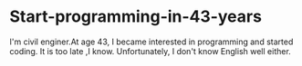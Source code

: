 # Start-programming-in-43-years

I'm civil enginer.At age 43, I became interested in programming and started coding.
It is too late ,I know.
Unfortunately, I don't know English well either.
